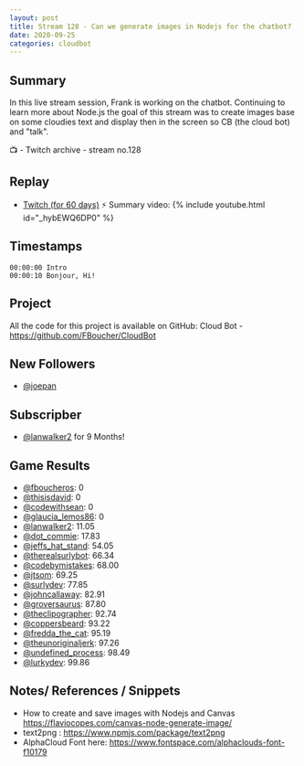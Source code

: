```yaml
---
layout: post
title: Stream 128 - Can we generate images in Nodejs for the chatbot?
date: 2020-09-25
categories: cloudbot
---
```


## Summary

In this live stream session, Frank is working on the chatbot. Continuing to learn more about Node.js the goal of this stream was to create images base on some cloudies text and display then in the screen so CB (the cloud bot) and "talk".

📺 - Twitch archive - stream no.128

## Replay


- [Twitch (for 60 days)](https://www.twitch.tv/videos/)
⚡ Summary video:
{% include youtube.html id="_hybEWQ6DP0" %}
<br/><!--more-->


## Timestamps


    00:00:00 Intro
    00:00:10 Bonjour, Hi!


Project
-------

All the code for this project is available on GitHub: Cloud Bot - https://github.com/FBoucher/CloudBot


## New Followers

- [@joepan](https://www.twitch.tv/joepan)

## Subscripber

- [@lanwalker2](https://www.twitch.tv/lanwalker2) for 9 Months!


## Game Results

- [@fboucheros](https://www.twitch.tv/fboucheros): 0
- [@thisisdavid](https://www.twitch.tv/thisisdavid): 0
- [@codewithsean](https://www.twitch.tv/codewithsean): 0
- [@glaucia_lemos86](https://www.twitch.tv/glaucia_lemos86): 0
- [@lanwalker2](https://www.twitch.tv/lanwalker2): 11.05
- [@dot_commie](https://www.twitch.tv/dot_commie): 17.83
- [@jeffs_hat_stand](https://www.twitch.tv/jeffs_hat_stand): 54.05
- [@therealsurlybot](https://www.twitch.tv/therealsurlybot): 66.34
- [@codebymistakes](https://www.twitch.tv/codebymistakes): 68.00
- [@jtsom](https://www.twitch.tv/jtsom): 69.25
- [@surlydev](https://www.twitch.tv/surlydev): 77.85
- [@johncallaway](https://www.twitch.tv/johncallaway): 82.91
- [@groversaurus](https://www.twitch.tv/groversaurus): 87.80
- [@theclipographer](https://www.twitch.tv/theclipographer): 92.74
- [@coppersbeard](https://www.twitch.tv/coppersbeard): 93.22
- [@fredda_the_cat](https://www.twitch.tv/fredda_the_cat): 95.19
- [@theunoriginaljerk](https://www.twitch.tv/theunoriginaljerk): 97.26
- [@undefined_process](https://www.twitch.tv/undefined_process): 98.49
- [@lurkydev](https://www.twitch.tv/lurkydev): 99.86

## Notes/ References / Snippets

- How to create and save images with Nodejs and Canvas https://flaviocopes.com/canvas-node-generate-image/
- text2png : https://www.npmjs.com/package/text2png
- AlphaCloud Font here: https://www.fontspace.com/alphaclouds-font-f10179

